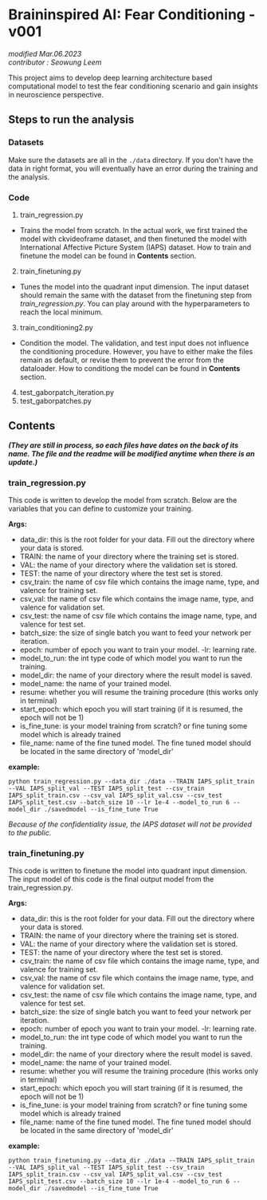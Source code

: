 # Braininspired AI: Fear Conditioning - v001

*modified Mar.06.2023* \
*contributor : Seowung Leem*

This project aims to develop deep learning architecture based computational model to test the fear conditioning scenario and gain insights in neuroscience perspective. 


## Steps to run the analysis

### Datasets

Make sure the datasets are all in the `./data` directory. If you don't have the data in right format, you will eventually have an error during the training and the analysis.



### Code
1. train_regression.py
- Trains the model from scratch. In the actual work, we first trained the model with ckvideoframe dataset, and then finetuned the model with International Affective Picture System (IAPS) dataset. How to train and finetune the model can be found in **Contents** section. 

2. train_finetuning.py
- Tunes the model into the quadrant input dimension. The input dataset should remain the same with the dataset from the finetuning step from *train_regression.py*. You can play around with the hyperparameters to reach the local minimum. 

3. train_conditioning2.py
- Condition the model. The validation, and test input does not influence the conditioning procedure. However, you have to either make the files remain as default, or revise them to prevent the error from the dataloader. How to conditiong the model can be found in **Contents** section. 

4. test_gaborpatch_iteration.py
5. test_gaborpatches.py


## Contents

***(They are still in process, so each files have dates on the back of its name. The file and the readme will be modified anytime when there is an update.)*** 


### train_regression.py

This code is written to develop the model from scratch. Below are the variables that you can define to customize your training. 

**Args:**
- data_dir: this is the root folder for your data. Fill out the directory where your data is stored.
- TRAIN: the name of your directory where the training set is stored.
- VAL: the name of your directory where the validation set is stored.
- TEST: the name of your directory where the test set is stored.
- csv_train: the name of csv file which contains the image name, type, and valence for training set. 
- csv_val: the name of csv file which contains the image name, type, and valence for validation set. 
- csv_test: the name of csv file which contains the image name, type, and valence for test set. 
- batch_size: the size of single batch you want to feed your network per iteration.
- epoch: number of epoch you want to train your model.
-lr: learning rate.
- model_to_run: the int type code of which model you want to run the training.
- model_dir: the name of your directory where the result model is saved. 
- model_name: the name of your trained model. 
- resume: whether you will resume the training procedure (this works only in terminal)
- start_epoch: which epoch you will start training (if it is resumed, the epoch will not be 1)
- is_fine_tune: is your model training from scratch? or fine tuning some model which is already trained
- file_name: name of the fine tuned model. The fine tuned model should be located in the same directory of 'model_dir'



**example:**
```
python train_regression.py --data_dir ./data --TRAIN IAPS_split_train --VAL IAPS_split_val --TEST IAPS_split_test --csv_train IAPS_split_train.csv --csv_val IAPS_split_val.csv --csv_test IAPS_split_test.csv --batch_size 10 --lr 1e-4 --model_to_run 6 --model_dir ./savedmodel --is_fine_tune True 
```

*Because of the confidentiality issue, the IAPS dataset will not be provided to the public.*

### train_finetuning.py

This code is written to finetune the model into quadrant input dimension. The input model of this code is the final output model from the train_regression.py. 

**Args:**
- data_dir: this is the root folder for your data. Fill out the directory where your data is stored.
- TRAIN: the name of your directory where the training set is stored.
- VAL: the name of your directory where the validation set is stored.
- TEST: the name of your directory where the test set is stored.
- csv_train: the name of csv file which contains the image name, type, and valence for training set. 
- csv_val: the name of csv file which contains the image name, type, and valence for validation set. 
- csv_test: the name of csv file which contains the image name, type, and valence for test set. 
- batch_size: the size of single batch you want to feed your network per iteration.
- epoch: number of epoch you want to train your model.
-lr: learning rate.
- model_to_run: the int type code of which model you want to run the training.
- model_dir: the name of your directory where the result model is saved. 
- model_name: the name of your trained model. 
- resume: whether you will resume the training procedure (this works only in terminal)
- start_epoch: which epoch you will start training (if it is resumed, the epoch will not be 1)
- is_fine_tune: is your model training from scratch? or fine tuning some model which is already trained
- file_name: name of the fine tuned model. The fine tuned model should be located in the same directory of 'model_dir'



**example:**
```
python train_finetuning.py --data_dir ./data --TRAIN IAPS_split_train --VAL IAPS_split_val --TEST IAPS_split_test --csv_train IAPS_split_train.csv --csv_val IAPS_split_val.csv --csv_test IAPS_split_test.csv --batch_size 10 --lr 1e-4 --model_to_run 6 --model_dir ./savedmodel --is_fine_tune True 
```
